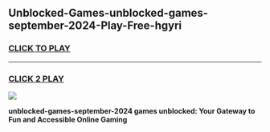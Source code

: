 
## Unblocked-Games-unblocked-games-september-2024-Play-Free-hgyri
<h3>
<a href="https://premium76.site?title=unblocked-games-september-2024&ref=10A">CLICK TO PLAY</a></h3>
<hr>

<h3>
<a href="https://premium76.site?title=unblocked-games-september-2024&ref=10A">CLICK 2 PLAY</a>
  
</h3>

<a href="https://premium76.site?title=unblocked-games-september-2024&ref=10A"><img src="https://clearcache.store/games.png"></a>


**unblocked-games-september-2024 games unblocked: Your Gateway to Fun and Accessible Online Gaming**
